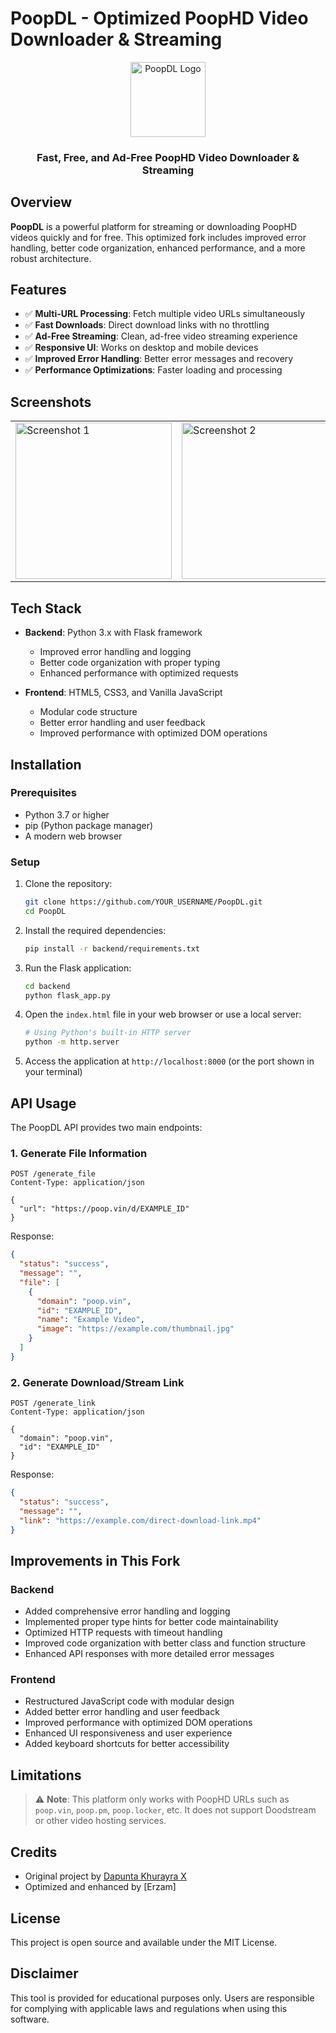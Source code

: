 # PoopDL - Optimized PoopHD Video Downloader & Streaming

<div align="center">
  <img src="assets/icon.png" alt="PoopDL Logo" width="120" height="120">
  <br>
  <h3>Fast, Free, and Ad-Free PoopHD Video Downloader & Streaming</h3>
</div>

## Overview

**PoopDL** is a powerful platform for streaming or downloading PoopHD videos quickly and for free. This optimized fork includes improved error handling, better code organization, enhanced performance, and a more robust architecture.

## Features

- ✅ **Multi-URL Processing**: Fetch multiple video URLs simultaneously
- ✅ **Fast Downloads**: Direct download links with no throttling
- ✅ **Ad-Free Streaming**: Clean, ad-free video streaming experience
- ✅ **Responsive UI**: Works on desktop and mobile devices
- ✅ **Improved Error Handling**: Better error messages and recovery
- ✅ **Performance Optimizations**: Faster loading and processing

## Screenshots

<div align="center">
  <table>
    <tr>
      <td><img src="assets/screenshot_1.png" alt="Screenshot 1" width="250"></td>
      <td><img src="assets/screenshot_2.png" alt="Screenshot 2" width="250"></td>
      <td><img src="assets/screenshot_3.png" alt="Screenshot 3" width="250"></td>
    </tr>
  </table>
</div>

## Tech Stack

- **Backend**: Python 3.x with Flask framework
  - Improved error handling and logging
  - Better code organization with proper typing
  - Enhanced performance with optimized requests

- **Frontend**: HTML5, CSS3, and Vanilla JavaScript
  - Modular code structure
  - Better error handling and user feedback
  - Improved performance with optimized DOM operations

## Installation

### Prerequisites

- Python 3.7 or higher
- pip (Python package manager)
- A modern web browser

### Setup

1. Clone the repository:
   ```bash
   git clone https://github.com/YOUR_USERNAME/PoopDL.git
   cd PoopDL
   ```

2. Install the required dependencies:
   ```bash
   pip install -r backend/requirements.txt
   ```

3. Run the Flask application:
   ```bash
   cd backend
   python flask_app.py
   ```

4. Open the `index.html` file in your web browser or use a local server:
   ```bash
   # Using Python's built-in HTTP server
   python -m http.server
   ```

5. Access the application at `http://localhost:8000` (or the port shown in your terminal)

## API Usage

The PoopDL API provides two main endpoints:

### 1. Generate File Information

```http
POST /generate_file
Content-Type: application/json

{
  "url": "https://poop.vin/d/EXAMPLE_ID"
}
```

Response:
```json
{
  "status": "success",
  "message": "",
  "file": [
    {
      "domain": "poop.vin",
      "id": "EXAMPLE_ID",
      "name": "Example Video",
      "image": "https://example.com/thumbnail.jpg"
    }
  ]
}
```

### 2. Generate Download/Stream Link

```http
POST /generate_link
Content-Type: application/json

{
  "domain": "poop.vin",
  "id": "EXAMPLE_ID"
}
```

Response:
```json
{
  "status": "success",
  "message": "",
  "link": "https://example.com/direct-download-link.mp4"
}
```

## Improvements in This Fork

### Backend

- Added comprehensive error handling and logging
- Implemented proper type hints for better code maintainability
- Optimized HTTP requests with timeout handling
- Improved code organization with better class and function structure
- Enhanced API responses with more detailed error messages

### Frontend

- Restructured JavaScript code with modular design
- Added better error handling and user feedback
- Improved performance with optimized DOM operations
- Enhanced UI responsiveness and user experience
- Added keyboard shortcuts for better accessibility

## Limitations

> ⚠️ **Note**: This platform only works with PoopHD URLs such as `poop.vin`, `poop.pm`, `poop.locker`, etc. It does not support Doodstream or other video hosting services.

## Credits

- Original project by [Dapunta Khurayra X](https://github.com/Dapunta)
- Optimized and enhanced by [Erzam]

## License

This project is open source and available under the MIT License.

## Disclaimer

This tool is provided for educational purposes only. Users are responsible for complying with applicable laws and regulations when using this software.
